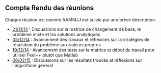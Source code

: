 ## Compte Rendu des réunions

Chaque réunion est nommé AAMMJJ.md suivie par une brève description.

- [21/11/14](211114.md) : Discussions sur la matrice de changement de base, le problème mixte et les solutions analytiques
- [05/12/14](051214.md) : Avancement des travaux et réflexions sur la stratégies de résolution du problème aux valeurs propres
- [19/12/14](191214.md) : Avancement des tests sur la matrice et début du travail pour utiliser Feel++ plutôt que Matlab
- [06/02/15](060215.md) : Discussions sur les résultats trouvés et réflexions sur l'algorithme général

